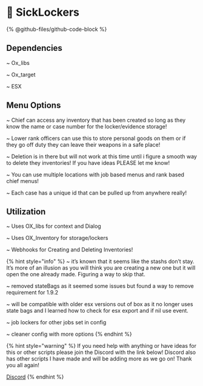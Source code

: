 # 📎 SickLockers

{% @github-files/github-code-block %}



## Dependencies

\~ Ox\_libs

\~ Ox\_target

\~ ESX



## Menu Options

\~ Chief can access any inventory that has been created so long as they know the name or case number for the locker/evidence storage!

\~ Lower rank officers can use this to store personal goods on them or if they go off duty they can leave their weapons in a safe place!

\~ Deletion is in there but will not work at this time until i figure a smooth way to delete they inventories! If you have ideas PLEASE let me know!

\~ You can use multiple locations with job based menus and rank based chief menus!

\~ Each case has a unique id that can be pulled up from anywhere really!



## Utilization

\~ Uses OX\_libs for context and Dialog

\~ Uses OX\_Inventory for storage/lockers

\~ Webhooks for Creating and Deleting Inventories!



{% hint style="info" %}
\~ it’s known that it seems like the stashs don’t stay. It’s more of an illusion as you will think you are creating a new one but it will open the one already made. Figuring a way to skip that.

\~ removed stateBags as it seemed some issues but found a way to remove requirement for 1.9.2

\~ will be compatible with older esx versions out of box as it no longer uses state bags and I learned how to check for esx export and if nil use event.

\~ job lockers for other jobs set in config

\~ cleaner config with more options
{% endhint %}

{% hint style="warning" %}
If you need help with anything or have ideas for this or other scripts please join the Discord with the link below! Discord also has other scripts I have made and will be adding more as we go on! Thank you all again!

[Discord](https://discord.gg/YCsBGB58eg)
{% endhint %}
